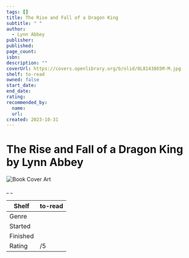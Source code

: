 ```yaml
---
tags: []
title: The Rise and Fall of a Dragon King
subtitle: " "
author:
  - Lynn Abbey
publisher:
published:
page_count:
isbn:
description: ""
coverUrl: https://covers.openlibrary.org/b/olid/OL8143865M-M.jpg
shelf: to-read
owned: false
start_date:
end_date:
rating:
recommended_by:
  name:
  url:
created: 2023-10-31
---
```


# The Rise and Fall of a Dragon King by Lynn Abbey

![Book Cover Art](https://covers.openlibrary.org/b/olid/OL8143865M-M.jpg)

_ _

| Shelf | to-read |
| --- | --- |
| Genre |  |
| Started |  |
| Finished |  |
| Rating | /5 |

